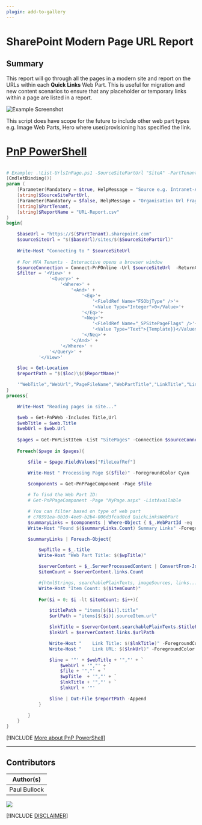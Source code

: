 ```yaml
---
plugin: add-to-gallery
---
```


# SharePoint Modern Page URL Report


## Summary

This report will go through all the pages in a modern site and report on the URLs within each **Quick Links** Web Part. 
This is useful for migration and new content scenarios to ensure that any placeholder or temporary links within a page are listed in a report.

![Example Screenshot](assets/example.png)

This script does have scope for the future to include other web part types e.g. Image Web Parts, Hero where user/provisioning has specified the link.

# [PnP PowerShell](#tab/pnpps)

```powershell

# Example: .\List-UrlsInPage.ps1 -SourceSitePartUrl "SiteA" -PartTenant "contoso"
[CmdletBinding()]
param (
    [Parameter(Mandatory = $true, HelpMessage = "Source e.g. Intranet-Archive")]
    [string]$SourceSitePartUrl,
    [Parameter(Mandatory = $false, HelpMessage = "Organisation Url Fragment e.g. contoso ")]
    [string]$PartTenant,
    [string]$ReportName = "URL-Report.csv"
)
begin{

    $baseUrl = "https://$($PartTenant).sharepoint.com"
    $sourceSiteUrl = "$($baseUrl)/sites/$($SourceSitePartUrl)"
    
    Write-Host "Connecting to " $sourceSiteUrl
    
    # For MFA Tenants - Interactive opens a browser window
    $sourceConnection = Connect-PnPOnline -Url $sourceSiteUrl  -ReturnConnection -Interactive
    $filter = '<View>' +
                '<Query>' +
                    '<Where>' +
                        '<And>' +
                            '<Eq>'+
                                '<FieldRef Name="FSObjType" />'+
                                '<Value Type="Integer">0</Value>'+
                            '</Eq>'+
                            '<Neq>'+
                                '<FieldRef Name="_SPSitePageFlags" />'+
                                '<Value Type="Text">{Template}}</Value>'+
                            '</Neq>'+
                        '</And>' +
                    '</Where>' +
                '</Query>' +
            '</View>'

    $loc = Get-Location
    $reportPath = "$($loc)\$($ReportName)"

    '"WebTitle","WebUrl","PageFileName","WebPartTitle","LinkTitle","LinkUrl"' | Out-File $reportPath
}
process{

    Write-Host "Reading pages in site..."

    $web = Get-PnPWeb -Includes Title,Url
    $webTitle = $web.Title
    $webUrl = $web.Url
    
    $pages = Get-PnPListItem -List "SitePages" -Connection $sourceConnection -Query $filter
            
    Foreach($page in $pages){

        $file = $page.FieldValues["FileLeafRef"]

        Write-Host " Processing Page $($file)" -ForegroundColor Cyan

        $components = Get-PnPPageComponent -Page $file
        
        # To find the Web Part ID:
        # Get-PnPPageComponent -Page "MyPage.aspx" -ListAvailable

        # You can filter based on type of web part
        # c70391ea-0b10-4ee9-b2b4-006d3fcad0cd QuickLinksWebPart
        $summaryLinks = $components | Where-Object { $_.WebPartId -eq 'c70391ea-0b10-4ee9-b2b4-006d3fcad0cd'}
        Write-Host "Found $($summaryLinks.Count) Summary Links" -ForegroundColor Yellow

        $summaryLinks | Foreach-Object{

            $wpTitle = $_.title
            Write-Host "Web Part Title: $($wpTitle)"

            $serverContent = $_.ServerProcessedContent | ConvertFrom-Json
            $itemCount = $serverContent.links.Count

            #{htmlStrings, searchablePlainTexts, imageSources, links...}
            Write-Host "Item Count: $($itemCount)"
            
            For($i = 0; $i -lt $itemCount; $i++){

                $titlePath = "items[$($i)].title"
                $urlPath = "items[$($i)].sourceItem.url"

                $lnkTitle = $serverContent.searchablePlainTexts.$titlePath
                $lnkUrl = $serverContent.links.$urlPath

                Write-Host "    Link Title: $($lnkTitle)" -ForegroundColor Cyan
                Write-Host "    Link URL: $($lnkUrl)" -ForegroundColor Cyan

                $line = '"' + $webTitle + '","' + `
                    $webUrl + '","' + `
                    $file + '","' + `
                    $wpTitle  + '","' + `
                    $lnkTitle + '","' + `
                    $lnkUrl + '"'

                $line | Out-File $reportPath -Append
            }

        }
    }
}

```
[!INCLUDE [More about PnP PowerShell](../../docfx/includes/MORE-PNPPS.md)]
***

## Contributors

| Author(s) |
|-----------|
| Paul Bullock |



<img src="https://m365-visitor-stats.azurewebsites.net/script-samples/scripts/spo-modern-page-url-report?labelText=Visitors" class="img-visitor" aria-hidden="true" />


[!INCLUDE [DISCLAIMER](../../docfx/includes/DISCLAIMER.md)]
